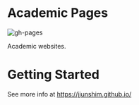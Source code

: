 # Academic Pages

![gh-pages](https://github.com/JJunShim/JJunShim.github.io/actions/workflows/jekyll.yml/badge.svg)

Academic websites.

# Getting Started

See more info at https://jjunshim.github.io/
